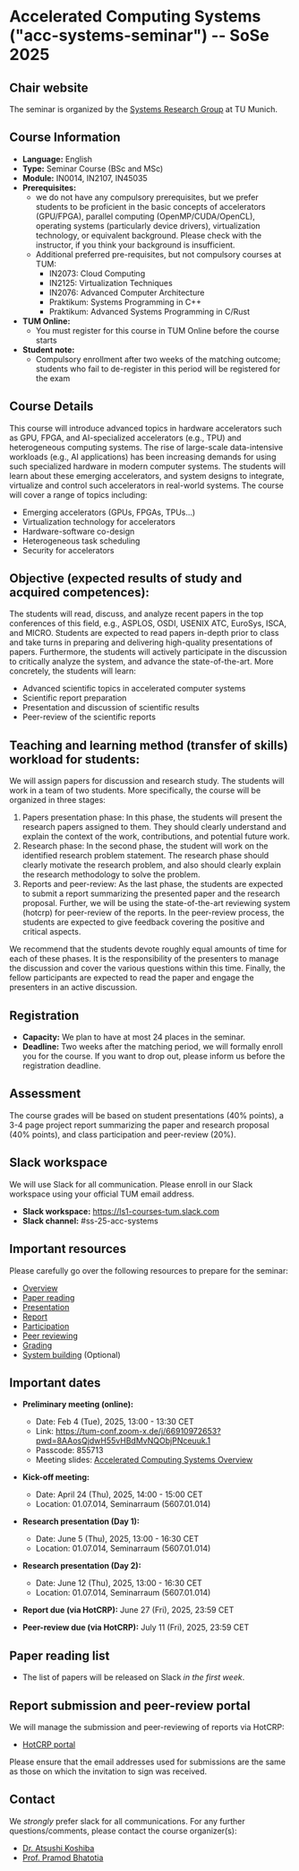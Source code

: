 # Accelerated Computing Systems ("acc-systems-seminar") -- SoSe 2025

## Chair website

The seminar is organized by the [Systems Research Group](https://dse.in.tum.de/) at TU Munich.

## Course Information

- **Language:** English
- **Type:** Seminar Course (BSc and MSc)
- **Module:** IN0014, IN2107, IN45035
- **Prerequisites:**
    - we do not have any compulsory prerequisites, but we prefer students to be proficient in the basic concepts of accelerators (GPU/FPGA), parallel computing (OpenMP/CUDA/OpenCL), operating systems (particularly device drivers), virtualization technology, or equivalent background. Please check with the instructor, if you think your background is insufficient. 
    - Additional preferred pre-requisites, but not compulsory courses at TUM:
        - IN2073: Cloud Computing
        - IN2125: Virtualization Techniques
        - IN2076: Advanced Computer Architecture
        - Praktikum: Systems Programming in C++
        - Praktikum: Advanced Systems Programming in C/Rust
- **TUM Online:** 
    - You must register for this course in TUM Online before the course starts
- **Student note:** 
    - Compulsory enrollment after two weeks of the matching outcome; students who fail to de-register in this period will be registered for the exam


## Course Details

This course will introduce advanced topics in hardware accelerators such as GPU, FPGA, and AI-specialized accelerators (e.g., TPU) and heterogeneous computing systems. The rise of large-scale data-intensive workloads (e.g., AI applications) has been increasing demands for using such specialized hardware in modern computer systems. The students will learn about these emerging accelerators, and system designs to integrate, virtualize and control such accelerators in real-world systems. The course will cover a range of topics including: 
- Emerging accelerators (GPUs, FPGAs, TPUs...)
- Virtualization technology for accelerators
- Hardware-software co-design
- Heterogeneous task scheduling
- Security for accelerators


## Objective (expected results of study and acquired competences):

The students will read, discuss, and analyze recent papers in the top conferences of this field, e.g., ASPLOS, OSDI, USENIX ATC, EuroSys, ISCA, and MICRO. Students are expected to read papers in-depth prior to class and take turns in preparing and delivering high-quality presentations of papers. Furthermore, the students will actively participate in the discussion to critically analyze the system, and advance the state-of-the-art. More concretely, the students will learn:
- Advanced scientific topics in accelerated computer systems
- Scientific report preparation 
- Presentation and discussion of scientific results
- Peer-review of the scientific reports 


## Teaching and learning method (transfer of skills) workload for students:

We will assign papers for discussion and research study. The students will work in a team of two students. More specifically, the course will be organized in three stages:
1. Papers presentation phase: In this phase, the students will present the research papers assigned to them. They should clearly understand and explain the context of the work, contributions, and potential future work.
2. Research phase: In the second phase, the student will work on the identified research problem statement. The research phase should clearly motivate the research problem, and also should clearly explain the research methodology to solve the problem.
3. Reports and peer-review: As the last phase, the students are expected to submit a report summarizing the presented paper and the research proposal. Further, we will be using the state-of-the-art reviewing system (hotcrp) for peer-review of the reports. In the peer-review process, the students are expected to give feedback covering the positive and critical aspects.
	
We recommend that the students devote roughly equal amounts of time for each of these phases. It is the responsibility of the presenters to manage the discussion and cover the various questions within this time.
Finally, the fellow participants are expected to read the paper and engage the presenters in an active discussion.


## Registration

- **Capacity:** We plan to have at most 24 places in the seminar.
- **Deadline:** Two weeks after the matching period, we will formally enroll you for the course. If you want to drop out, please inform us before the registration deadline. 


## Assessment

The course grades will be based on student presentations (40% points), a 3-4 page project report summarizing the paper and research proposal (40% points), and class participation and peer-review (20%).


## Slack workspace

We will use Slack for all communication. Please enroll in our Slack workspace using your official TUM email address.

- **Slack workspace:** https://ls1-courses-tum.slack.com
- **Slack channel:** #ss-25-acc-systems


## Important resources

Please carefully go over the following resources to prepare for the seminar:

- [Overview](docs/acc-systems-overview.pdf)
- [Paper reading](docs/paper-reading.pdf)
- [Presentation](docs/presentation.pdf)
- [Report](docs/report.pdf)
- [Participation](docs/participation.pdf)
- [Peer reviewing](docs/peer-review.pdf)
- [Grading](docs/grading.pdf)
- [System building](docs/system-building.pdf) (Optional)


## Important dates

- **Preliminary meeting (online):** 
    - Date: Feb 4 (Tue), 2025, 13:00 - 13:30 CET
    - Link: https://tum-conf.zoom-x.de/j/66910972653?pwd=8AAosQjdwH55vHBdMvNQObjPNceuuk.1
    - Passcode: 855713
    - Meeting slides: [Accelerated Computing Systems Overview](docs/acc-systems-overview.pdf)

- **Kick-off meeting:** 
    - Date: April 24 (Thu), 2025, 14:00 - 15:00 CET
    - Location: 01.07.014, Seminarraum (5607.01.014)

- **Research presentation (Day 1):** 
    - Date: June 5 (Thu), 2025, 13:00 - 16:30 CET
    - Location: 01.07.014, Seminarraum (5607.01.014)

- **Research presentation (Day 2):** 
    - Date: June 12 (Thu), 2025, 13:00 - 16:30 CET
    - Location: 01.07.014, Seminarraum (5607.01.014)

- **Report due (via HotCRP):** June 27 (Fri), 2025, 23:59 CET

- **Peer-review due (via HotCRP):** July 11 (Fri), 2025, 23:59 CET


## Paper reading list

- The list of papers will be released on Slack *in the first week*.


## Report submission and peer-review portal

We will manage the submission and peer-reviewing of reports via HotCRP:

- [HotCRP portal](https://tum-ss2021.hotcrp.com/)

Please ensure that the email addresses used for submissions are the same as those on which the invitation to sign was received.


## Contact

We *strongly* prefer slack for all communications. For any further questions/comments, please contact the course organizer(s):
- [Dr. Atsushi Koshiba](https://atsushikoshiba.github.io/)
- [Prof. Pramod Bhatotia](https://dse.in.tum.de/bhatotia/)


